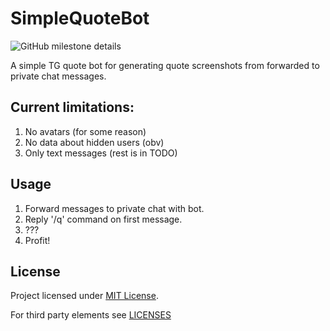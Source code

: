 # SimpleQuoteBot
![GitHub milestone details](https://img.shields.io/github/milestones/progress/blbrdv/SimpleQuoteBot/1)

A simple TG quote bot for generating quote screenshots from forwarded to private chat messages.

## Current limitations:

1. No avatars (for some reason)
2. No data about hidden users (obv)
3. Only text messages (rest is in TODO)

## Usage

1. Forward messages to private chat with bot.
2. Reply '/q' command on first message.
3. ???
4. Profit!

## License
Project licensed under [MIT License](/LICENSES/LICENSE).

For third party elements see [LICENSES](/LICENSES)
